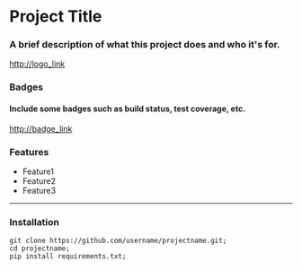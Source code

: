 # Project Title

### A brief description of what this project does and who it's for.

<http://logo_link>

### Badges

#### Include some badges such as build status, test coverage, etc.

<http://badge_link>

### Features

- Feature1
- Feature2
- Feature3

---

### Installation

    git clone https://github.com/username/projectname.git;
    cd projectname;
    pip install requirements.txt;
